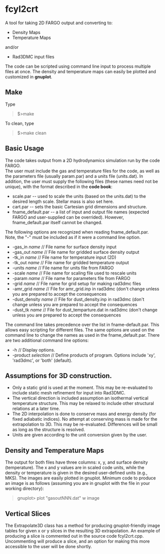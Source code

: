 # fcyl2crt

A tool for taking 2D FARGO output and converting to:

* Density Maps
* Temperature Maps

and/or

* Rad3DMC input files

The code can be scripted using command line input to process multiple files at once.
The density and temperature maps can easily be plotted and customized in **gnuplot**.

## Make

Type 

>$>make

To clean, type

>$>make clean

## Basic Usage

The code takes output from a 2D hydrodynamics simulation run by the code FARGO.  
The user must include the gas and temperature files for the code, as well as the parameters file (usually param.par) and a units file (units.dat). 
In addition, the user must supply the following files (these names need not be unique), with the format described in the **code book**:

* scale.par -- used to scale the units (based on the units.dat) to the desired length scale. Stellar mass is also set here.
* cart.par -- sets the basic Cartesian grid dimensions and structure.
* fname\_default.par -- a list of input and output file names (expected FARGO and user-supplied can be overrided). However, fname\_default.par itself cannot be changed.

The following options are recognized when reading fname\_default.par. Note, the "-" must be included as if it were a command line option.

*  -gas\_in  *name*      // File name for surface density input
*  -gas\_out *name*      // File name for gridded surface density output
*  -tk\_in   *name*      // File name for temperature input (2D)
*  -tk\_out  *name*      // File name for gridded temperature output
*  -units    *name*      // File name for units file from FARGO
*  -scale    *name*      // File name for scaling file used to rescale units
*  -param    *name*      // File name for parameters file from FARGO
*  -grid     *name*      // File name for grid setup for making rad3dmc files
*  -amr\_grid  *name*    // File for amr\_grid.inp in rad3dmc (don't change unless you are prepared to accept the consequences
*  -dust\_density *name* // File for dust\_density.inp in rad3dmc (don't change unless you are prepared to accept the consequences
*  -dust\_tk    *name*   // File for dust\_temparture.dat in rad3dmc (don't change unless you are prepared to accept the consequences

The command line takes precedence over the list in fname\-default.par.  This allows easy scripting for different files. 
The same options are used on the command line to change the names as used in the fname\_default.par. There are two additional 
command line options:

* -h                 // Display options.
* -product *selection*  // Define products of program. Options include 'xy', 'rad3dmc', or 'both' (default).

## Assumptions for 3D construction.

* Only a static grid is used at the moment. This may be re-evaluated to include static mesh refinement for input into Rad3DMC.  
* The vertical direction is included assumption an isothermal vertical temperature structure.  This may be relaxed to include
other structural relations at a later time. 
* The 2D interpolation is done to conserve mass and energy density (for fixed adiabatic indices).  No attempt at conserving mass
is made for the extrapolation to 3D.  This may be re-evaluated.  Differences will be small as long as the structure is resolved. 
* Units are given according to the unit conversion given by the user.

## Density and Temperature Maps

The output for both files have three columns: x, y, and surface density (temperature).  The x and y values are in scaled code units,
while the density or temperature is given in the desired user-defined units (e.g., MKS). 
The images are easily plotted in gnuplot.  Minimum code to produce an image is as follows (assuming you are in gnuplot with the file in your working directory):

>gnuplot> plot "gasoutNNN.dat" w image

## Vertical Slices

The Extrapolate3D class has a method for producing gnuplot-friendly image tables for given x or y slices in the resulting 3D extrapolation. An example of producing a slice is commented out in the source code fcyl2crt.cpp. Uncommenting will produce a slice, and an option for making this more accessible to the user will be done shortly. 

